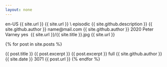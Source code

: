 ```yaml
---
layout: none
---
```

<?xml version="1.0" encoding="UTF-8" ?>
<rss version="2.0">
<channel>
 <language>en-US</language>
  <atom:link rel="self" type="application/rss+xml" href="{{ site.url }}"/>
  <itunes:new-feed-url>{{ site.url }}</itunes:new-feed-url>
  <title>{{ site.title }}</title>
  <link>{{ site.url }}</link>
  <description>
    \<![CDATA[
      {{ site.github.description }}
    ]]\>
  </description>
  <itunes:type>episodic</itunes:type>
  <itunes:summary>{{ site.github.description }}</itunes:summary>
  <itunes:owner>
    <itunes:name>{{ site.github.author }}</itunes:name>
    <itunes:email>name@mail.com</itunes:email>
  </itunes:owner>
  <itunes:author>{{ site.github.author }}</itunes:author>
  <copyright>2020 Peter Varney</copyright>
  <itunes:explicit>yes</itunes:explicit>
  <itunes:category text="Comedy">
    <itunes:category text="Improv"/>
  </itunes:category>
  <itunes:category text="Fiction">
    <itunes:category text="Comedy Fiction"/>
  </itunes:category>
  <itunes:image href="{{ site.url }}/{{ site.title }}.jpg"/>
  <image>
    <url>{{ site.url }}/{{ site.title }}.jpg</url>
    <title>{{ site.title }}</title>
    <link>{{ site.url }}</link>
  </image>

{% for post in site.posts %}
<item>
  <title>{{ post.title }}</title>
  <itunes:title>{{ post.title }}</itunes:title>
  <description>{{ post.excerpt }}</description>
  <itunes:summary>{{ post.excerpt }}</itunes:summary>
  <itunes:episodeType>full</itunes:episodeType>
  <itunes:author>{{ site.github.author }}</itunes:author>
  <itunes:image href="{{ site.url }}/{{ page.id | default: site.title }}.jpg"/>
  <media:content url="{{ site.url }}/{{ page.id }}.mp3" type="audio/mpeg">
    <media:player url="{{ site.url }}/{{ page.id }}/embed"/>
  </media:content>
  <media:content url="{{ site.url }}/{{ page.id | default: site.title }}.jpg" type="image/jpeg"/>
  <pubDate>{{ site.date }}</pubDate>
  <itunes:duration>3071</itunes:duration>
  <enclosure url="{{ site.url }}/{{ page.id }}.mp3" length="49184685" type="audio/mpeg"/>
  <link>{{ post.url }}</link>
</item>
{% endfor %}

</channel>
</rss>

